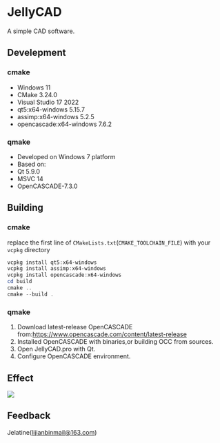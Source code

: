 # JellyCAD

A simple CAD software.

## Develepment

### cmake
- Windows 11
- CMake 3.24.0
- Visual Studio 17 2022
- qt5:x64-windows 5.15.7
- assimp:x64-windows 5.2.5
- opencascade:x64-windows 7.6.2

### qmake
- Developed on Windows 7 platform
- Based on:
- Qt 5.9.0
- MSVC 14
- OpenCASCADE-7.3.0

## Building

### cmake
replace the first line of `CMakeLists.txt`(`CMAKE_TOOLCHAIN_FILE`) with your `vcpkg` directory
```powershell
vcpkg install qt5:x64-windows
vcpkg install assimp:x64-windows
vcpkg install opencascade:x64-windows
cd build
cmake ..
cmake --build .
```

### qmake
1. Download latest-release OpenCASCADE from:https://www.opencascade.com/content/latest-release
2. Installed OpenCASCADE with binaries,or building OCC from sources.
3. Open JellyCAD.pro with Qt.
4. Configure OpenCASCADE environment.

## Effect
<img src="https://img-blog.csdnimg.cn/20190806225153284.gif">

## Feedback

Jelatine(lijianbinmail@163.com)
